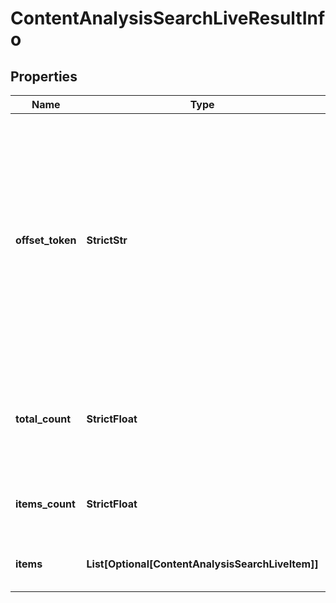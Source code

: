# ContentAnalysisSearchLiveResultInfo


## Properties

| Name | Type | Description | Notes |
|------------ | ------------- | ------------- | -------------|
**offset_token** | **StrictStr** | offset token for subsequent requests<br>you can use the string provided in this field to get the subsequent results of the initial task;<br>note: offset_token values are unique for each subsequent task |[optional]|
**total_count** | **StrictFloat** | total amount of results in our database relevant to your request |[optional]|
**items_count** | **StrictFloat** | the number of results returned in the items array |[optional]|
**items** | **List[Optional[ContentAnalysisSearchLiveItem]]** | contains citations and related data |[optional]|